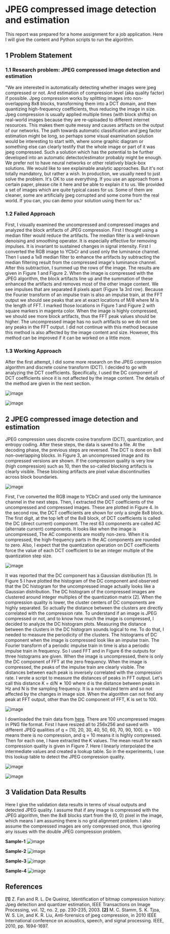 # JPEG compressed image detection and estimation

This report was prepared for a home assignment for a job application. Here I will give the content and Python scripts to run the algorithm.

## 1 Problem Statement
### 1.1 Research problem: JPEG compressed image detection and estimation
"We are interested in automatically detecting whether images were jpeg compressed or not. And estimation of compression level (aka quality factor) if possible. Jpeg compression works by splitting images into non-overlapping 8x8 blocks, transforming them into a DCT domain, and then quantizing high-frequency coefficients, thus reducing the image in size. Jpeg compression is usually applied multiple times (with block shifts) on real-world images because they are re-uploaded to different internet resources. This makes them quite messy and causes artifacts on the output of our networks. The
path towards automatic classification and jpeg factor estimation might be long, so perhaps some visual examination solution would be interesting to start with, where some graphic diagram or something else can clearly testify that the whole image or part of it was jpeg compressed. Such a solution which has the potential to be further developed into an automatic detector/estimator probably might be enough. We prefer not to have neural networks or other relatively black-box solutions. We would like to see explainable analytic approaches. But it's not totally mandatory, but rather a wish.
In production, we usually need to just solve the problem. It's OK to use everything. If you use an approach from a certain paper, please cite it here and be able to explain it to us. We provided a set of images which are quite typical cases for us. Some of them are cleaner, some are artificially jpeg corrupted and some come from the real world. If you can, you can demo your solution using them for us."

### 1.2 Failed Approach
First, I visually examined the uncompressed and compressed images and analyzed the block artifacts of JPEG compression. First I thought using a median filter would reduce the artifacts. The median filter is a well-known denoising and smoothing operator. It is especially effective for removing impulses. It is invariant to sustained changes in signal intensity. First I converted the RGB image to YCbCr and used only the luminance channel. Then I used a 1x8 median filter to enhance the artifacts by subtracting the median filtering result from the compressed image's luminance channel.
After this subtraction, I summed up the rows of the image. The results are given in Figure 1 and Figure 2. When the image is compressed with the JPEG algorithm, the block artifacts line up and the summation of these enhanced the artifacts and removes most of the other image content. We see impulses that are separated 8 pixels apart (Figure 1a 3rd row). Because the Fourier transform of an impulse train is also an impulse train, at the FFT output we should see peaks that are at exact locations of M/8 where M is the length of FFT. I marked those locations in Figure 1 and Figure 2
with square markers in magenta color. When the image is highly compressed, we should see more block artifacts, thus the FFT peak values should be higher. The uncompressed image has no such artifacts so we do not see any peaks in the FFT output. I did not continue with this method because this method is also affected by the image content and size. However, this method can be improved if it can be worked on a little more.

### 1.3 Working Approach
After the first attempt, I did some more research on the JPEG compression algorithm and discrete cosine transform (DCT). I decided to go with analyzing the DCT coefficients. Specifically, I used the DC component of DCT coefficients since it is not affected by the image content. The details of the method are given in the next section.

![image](https://github.com/himmetozcan/jpeg_compression/assets/44242024/dffdf02f-c550-41af-8c2f-d05579e318ee)


![image](https://github.com/himmetozcan/jpeg_compression/assets/44242024/c39e8cbc-44eb-4972-bb92-ca858e354595)


## 2 JPEG compressed image detection and estimation
JPEG compression uses discrete cosine transform (DCT), quantization, and entropy coding. After these steps, the data is saved to a file. At the decoding phase, the previous steps are reversed. The DCT is done on 8x8 non-overlapping blocks. In Figure 3, an uncompressed image and its compressed versions are shown. If the compression quality is very low (high compression) such as 10, then the so-called blocking artifacts is clearly
visible. These blocking artifacts are pixel value discontinuities across block boundaries.

![image](https://github.com/himmetozcan/jpeg_compression/assets/44242024/e1b1dd0b-5bae-470b-8f3d-af1942082faf)


First, I've converted the RGB image to YCbCr and used only the luminance channel in the next steps. Then, I extracted the DCT coefficients of the uncompressed and compressed images. These are plotted in Figure 4. In the second row, the DCT coefficients are shown for only a single 8x8 block. The first digit, at the top left of the 8x8 block, of DCT coefficients is called the DC (direct current) component. The rest 63 components are called AC (alternate current) components. It looks like when the image is uncompressed, The AC components are mostly non-zero. When it is compressed, the high-frequency parts in the AC components are rounded to zero. Also, I expect that the quantization operation on DCT coefficients force the value of each DCT coefficient to be an integer multiple of the quantization step size.

![image](https://github.com/himmetozcan/jpeg_compression/assets/44242024/fa8a69b3-2807-476e-a541-3f12aa391fcb)

It was reported that the DC component has a Gaussian distribution [1]. In Figure 5 I have plotted the histogram of the DC component and observed that the DC histogram for the uncompressed image actually looks like a Gaussian distribution. The DC histogram of the compressed images are clustered around integer multiples of the quantization matrix [2]. When the compression quality is lower, the cluster centers of DC components are highly separated. So actually the distance between the clusters are directly correlated with the compression rate. To understand if an image is JPEG compressed or not, and to know how much the image is compressed, I decided to analyze the DC histogram plots. Measuring the distance between the clusters in the DC histogram sounds logical to me. To do that, I needed to measure the periodicity of the clusters. The histograms of DC component when the image is compressed look like an impulse train. The Fourier transform of a periodic impulse train in time is also a periodic impulse train in frequency. So I used FFT and in Figure 6 the outputs for three histograms are given. When the image is uncompressed, there is only the DC component of FFT at the zero frequency. When the image is compressed, the peaks of the impulse train are clearly visible. The distances between each peak is inversely correlated with the compression rate. I wrote a script to measure the distances of peaks in FFT output. Let's call this distance K = d/N ∗ 100 where d is the distance between peaks in Hz and N is the sampling frequency. It is a normalized term and so not affected by the changes in image size. When the algorithm can not find any peak at FFT output, other than the DC component of FFT, K is set to 100.

![image](https://github.com/himmetozcan/jpeg_compression/assets/44242024/618d6d52-4b44-422e-bfdb-006958b70ec3)

I downloaded the train data from [here](https://data.vision.ee.ethz.ch/cvl/DIV2K/). There are 100 uncompressed images in PNG file format. First I have resized all to 256x256 and saved with different JPEQ qualities of q = [10, 20, 30, 40, 50, 60, 70, 90, 100]. q = 100 means there is no compression, and q = 10 means it is highly compressed. Then for each one, I have extracted the K values. The mean result for each compression quality is given in Figure 7. Here I linearly interpolated the intermediate values and created a lookup table. So in the experiments, I use this lookup table to detect the JPEG compression quality.

![image](https://github.com/himmetozcan/jpeg_compression/assets/44242024/60e19c57-53db-4a78-905f-358b15ade2a8)

![image](https://github.com/himmetozcan/jpeg_compression/assets/44242024/8ace4c5a-597a-4439-bc49-f91ff83f44b0)


## 3 Validation Data Results
Here I give the validation data results in terms of visual outputs and detected JPEG quality. I assume that if any image is compressed with the JPEG algorithm, then the 8x8 blocks start from the (0, 0) pixel in the image, which means I am assuming there is no grid alignment problem. I also
assume the compressed images are only compressed once, thus ignoring any issues with the double JPEG compression problem.

**Sample-1**
![image](https://github.com/himmetozcan/jpeg_compression/assets/44242024/583a64d8-8a4e-4336-96dd-e4af81d22373)

**Sample-2**
![image](https://github.com/himmetozcan/jpeg_compression/assets/44242024/f6858714-31ce-4058-828c-9845238c1afa)

**Sample-3**
![image](https://github.com/himmetozcan/jpeg_compression/assets/44242024/cf1bb3f7-441d-4023-97dc-e43bd5d98cd2)

**Sample-4**
![image](https://github.com/himmetozcan/jpeg_compression/assets/44242024/5a44e1cd-616e-467e-9787-5f3a28bda31c)



## References

**[1]** Z. Fan and R. L. De Queiroz, Identification of bitmap compression history: Jpeg detection and quantizer estimation, IEEE Transactions on Image Processing, vol. 12, no. 2, pp. 230-235, 2003.
**[2]** M. C. Stamm, S. K. Tjoa, W. S. Lin, and K. R. Liu, Anti-forensics of jpeg compression, in 2010 IEEE
International conference on acoustics, speech, and signal processing. IEEE, 2010, pp. 1694-1697.

